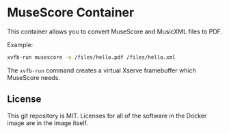 
# MuseScore Container

This container allows you to convert MuseScore and MusicXML files to PDF.

Example:

```sh
xvfb-run musescore -o /files/hello.pdf /files/hello.xml
```

The `xvfb-run` command creates a virtual Xserve framebuffer which MuseScore needs.

## License

This git repository is MIT.
Licenses for all of the software in the Docker image are in the image itself.
